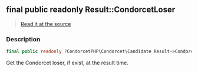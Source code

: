## final public readonly Result::CondorcetLoser

> [Read it at the source](https://github.com/julien-boudry/Condorcet/blob/master/src/Result.php#L26)

### Description    

```php
final public readonly ?CondorcetPHP\Condorcet\Candidate Result->CondorcetLoser 
```

Get the Condorcet loser, if exist, at the result time.
    
